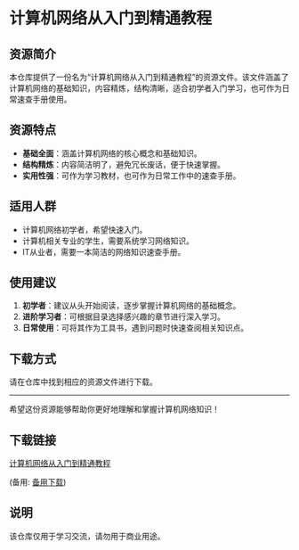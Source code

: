 # 计算机网络从入门到精通教程

## 资源简介

本仓库提供了一份名为“计算机网络从入门到精通教程”的资源文件。该文件涵盖了计算机网络的基础知识，内容精炼，结构清晰，适合初学者入门学习，也可作为日常速查手册使用。

## 资源特点

- **基础全面**：涵盖计算机网络的核心概念和基础知识。
- **结构精炼**：内容简洁明了，避免冗长废话，便于快速掌握。
- **实用性强**：可作为学习教材，也可作为日常工作中的速查手册。

## 适用人群

- 计算机网络初学者，希望快速入门。
- 计算机相关专业的学生，需要系统学习网络知识。
- IT从业者，需要一本简洁的网络知识速查手册。

## 使用建议

1. **初学者**：建议从头开始阅读，逐步掌握计算机网络的基础概念。
2. **进阶学习者**：可根据目录选择感兴趣的章节进行深入学习。
3. **日常使用**：可将其作为工具书，遇到问题时快速查阅相关知识点。

## 下载方式

请在仓库中找到相应的资源文件进行下载。

---

希望这份资源能够帮助你更好地理解和掌握计算机网络知识！

## 下载链接
[计算机网络从入门到精通教程](https://pan.quark.cn/s/039f0cea4fec) 

(备用: [备用下载](https://pan.baidu.com/s/1tAwJ7eGxatglmbHY6czyag?pwd=1234))

## 说明

该仓库仅用于学习交流，请勿用于商业用途。
